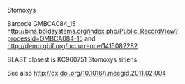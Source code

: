 Stomoxys

Barcode GMBCA084_15 http://bins.boldsystems.org/index.php/Public_RecordView?processid=GMBCA084-15 and http://demo.gbif.org/occurrence/1415082282

BLAST closest is KC960751 Stomoxys sitiens

See also http://dx.doi.org/10.1016/j.meegid.2011.02.004

